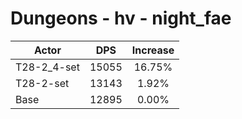 # Dungeons - hv - night_fae
| Actor | DPS | Increase |
|---|:---:|:---:|
|T28-2_4-set|15055|16.75%|
|T28-2-set|13143|1.92%|
|Base|12895|0.00%|
